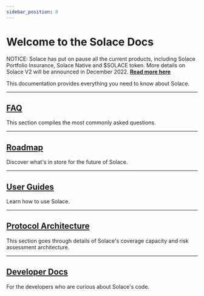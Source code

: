 ```yaml
---
sidebar_position: 0
---
```


# Welcome to the Solace Docs

NOTICE: Solace has put on pause all the current products, including Solace Portfolio Insurance, Solace Native and $SOLACE token. More details on Solace V2 will be announced in December 2022. [<u>**Read more here**</u>](https://medium.com/solace-fi/solace-is-making-moves-1b0ae90aa383)

This documentation provides everything you need to know about Solace.
***
## [FAQ](overview/faq/solace-the-fundamentals.md)
This section compiles the most commonly asked questions.
***
## [Roadmap](overview/roadmap.md)
Discover what's in store for the future of Solace.
***
## [User Guides](user-guides/intro.md)
Learn how to use Solace.
*** 
## [Protocol Architecture](architecture/intro.md)
This section goes through details of Solace's coverage capacity and risk assessment architecture.
***
## [Developer Docs](dev-docs/intro.md)
For the developers who are curious about Solace's code.